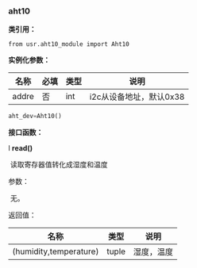 ### aht10

**类引用：**

```
from usr.aht10_module import Aht10
```

 

**实例化参数：**

| 名称  | 必填 | 类型 | 说明                    |
| ----- | ---- | ---- | ----------------------- |
| addre | 否   | int  | i2c从设备地址，默认0x38 |

```python
aht_dev=Aht10()
```

**接口函数：**

l **read()**

​	读取寄存器值转化成湿度和温度

参数：

​    无。

返回值：

| 名称                   | 类型  | 说明       |
| ---------------------- | ----- | ---------- |
| (humidity,temperature) | tuple | 湿度，温度 |